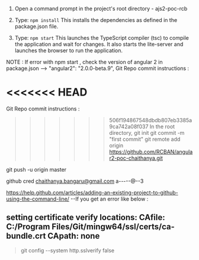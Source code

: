 1) Open a command prompt in the project's root directory - ajs2-poc-rcb

2) Type: `npm install`
    This installs the dependencies as defined in the package.json file.
    
3) Type: `npm start`
    This launches the TypeScript compiler (tsc) to compile the application and wait for changes. 
    It also starts the lite-server and launches the browser to run the application.

NOTE : If error with npm start , check the version of angular 2 in package.json -->  "angular2": "2.0.0-beta.9",
Git Repo commit instructions :

<<<<<<< HEAD
=======
Git Repo commit instructions :

>>>>>>> 506f194867548dbdb807eb3385a9ca742a08f037
In the root directory,
git init
git commit -m "first commit"
git remote add origin https://github.com/RCBAN/angular2-poc-chaithanya.git

git push -u origin master

github cred
chaithanya.bangaru@gmail.com
a-----@--3

https://help.github.com/articles/adding-an-existing-project-to-github-using-the-command-line/
--If you get an error like below :

 setting certificate verify locations:
  CAfile: C:/Program Files/Git/mingw64/ssl/certs/ca-bundle.crt
  CApath: none
-----

>git config --system http.sslverify false